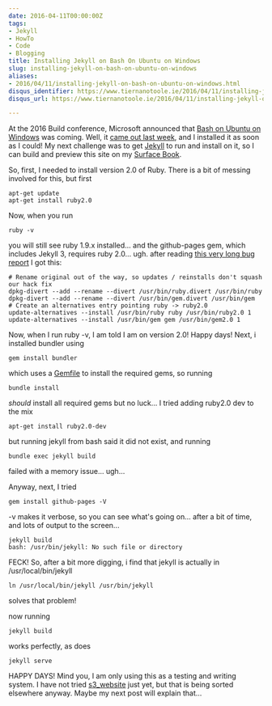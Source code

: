 ```yaml
---
date: 2016-04-11T00:00:00Z
tags:
- Jekyll
- HowTo
- Code
- Blogging
title: Installing Jekyll on Bash On Ubuntu on Windows
slug: installing-jekyll-on-bash-on-ubuntu-on-windows
aliases:
- 2016/04/11/installing-jekyll-on-bash-on-ubuntu-on-windows.html
disqus_identifier: https://www.tiernanotoole.ie/2016/04/11/installing-jekyll-on-bash-on-ubuntu-on-windows.html
disqus_url: https://www.tiernanotoole.ie/2016/04/11/installing-jekyll-on-bash-on-ubuntu-on-windows.html

---
```

 At the 2016 Build conference, Microsoft announced that [Bash on Ubuntu on Windows][1] was coming. Well, it [came out last week][2], and I installed it as soon as I could! My next challenge was to get [Jekyll][3] to run and install on it, so I can build and preview this site on my [Surface Book][4].

So, first, I needed to install version 2.0 of Ruby. There is a bit of messing involved for this, but first

    apt-get update
    apt-get install ruby2.0

Now, when you run

    ruby -v

you will still see ruby 1.9.x installed... and the github-pages gem, which includes Jekyll 3, requires ruby 2.0... ugh. after reading [this very long bug report][5] I got this:

    # Rename original out of the way, so updates / reinstalls don't squash our hack fix
    dpkg-divert --add --rename --divert /usr/bin/ruby.divert /usr/bin/ruby
    dpkg-divert --add --rename --divert /usr/bin/gem.divert /usr/bin/gem
    # Create an alternatives entry pointing ruby -> ruby2.0
    update-alternatives --install /usr/bin/ruby ruby /usr/bin/ruby2.0 1
    update-alternatives --install /usr/bin/gem gem /usr/bin/gem2.0 1

Now, when I run ruby -v, I am told I am on version 2.0! Happy days! Next, i installed bundler using

    gem install bundler

which uses a [Gemfile][6] to install the required gems, so running

    bundle install

*should* install all required gems but no luck... I tried adding ruby2.0 dev to the mix

    apt-get install ruby2.0-dev

but running jekyll from bash said it did not exist, and running

    bundle exec jekyll build

failed with a memory issue... ugh...

Anyway, next, I tried

    gem install github-pages -V

-v makes it verbose, so you can see what's going on... after a bit of time, and lots of output to the screen...

    jekyll build
    bash: /usr/bin/jekyll: No such file or directory

FECK! So, after a bit more digging, i find that jekyll is actually in /usr/local/bin/jekyll

    ln /usr/local/bin/jekyll /usr/bin/jekyll

solves that problem!

now running

    jekyll build

works perfectly, as does

    jekyll serve

HAPPY DAYS! Mind you, I am only using this as a testing and writing system. I have not tried [s3_website][7] just yet, but that is being sorted elsewhere anyway. Maybe my next post will explain that...


[1]:https://www.tiernanotoole.ie/2016/03/31/bash-on-ubuntu-on-windows.html
[2]:https://blogs.msdn.microsoft.com/commandline/2016/04/06/bash-on-ubuntu-on-windows-download-now-3/
[3]:https://jekyllrb.com/
[4]:https://www.microsoft.com/surface/en-us/devices/surface-book
[5]:https://bugs.launchpad.net/ubuntu/+source/ruby2.0/+bug/1310292
[6]:https://github.com/tiernano/www.tiernanotoole.ie/blob/master/Gemfile
[7]:https://github.com/laurilehmijoki/s3_website